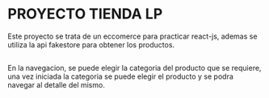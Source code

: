 # PROYECTO TIENDA LP

Este proyecto se trata de un eccomerce para practicar react-js, ademas se utiliza la api fakestore para obtener los productos.

##

En la navegacion, se puede elegir la categoria del producto que se requiere, una vez iniciada la categoria se puede elegir el producto y se podra navegar al detalle del mismo.
